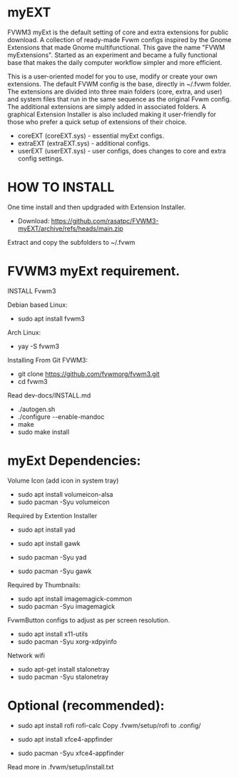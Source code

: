 # myEXT
FVWM3 myExt is the default setting of core and extra extensions for public download. A collection of ready-made Fvwm configs inspired by the Gnome Extensions that made Gnome multifunctional. This gave the name "FVWM myExtensions". Started as an experiment and became a fully functional base that makes the daily computer workflow simpler and more efficient.

This is a user-oriented model for you to use, modify or create your own extensions. The default FVWM config is the base, directly in ~/.fvwm folder. The extensions are divided into three main folders (core, extra, and user) and system files that run in the same sequence as the original Fvwm config. The additional extensions are simply added in associated folders. A graphical Extension Installer is also included making it user-friendly for those who prefer a quick setup of extensions of their choice.

* coreEXT  (coreEXT.sys)	- essential myExt configs.
* extraEXT (extraEXT.sys) - additional configs.
* userEXT  (userEXT.sys)  - user configs, does changes to core and extra config settings.

# HOW TO INSTALL
One time install and then updgraded with Extension Installer.

* Download:
https://github.com/rasatpc/FVWM3-myEXT/archive/refs/heads/main.zip

Extract and copy the subfolders to ~/.fvwm

# FVWM3 myExt requirement.

INSTALL Fvwm3

Debian based Linux:
* sudo apt install fvwm3

Arch Linux:
* yay -S fvwm3

Installing From Git FVWM3:
* git clone https://github.com/fvwmorg/fvwm3.git
* cd fvwm3

Read dev-docs/INSTALL.md

* ./autogen.sh
* ./configure --enable-mandoc
* make
* sudo make install

# myExt Dependencies:

Volume Icon (add icon in system tray)
* sudo apt install volumeicon-alsa
* sudo pacman -Syu volumeicon

Required by Extention Installer
* sudo apt install yad
* sudo apt install gawk

* sudo pacman -Syu yad
* sudo pacman -Syu gawk

Required by Thumbnails:
* sudo apt install imagemagick-common
* sudo pacman -Syu imagemagick

FvwmButton configs to adjust as per screen resolution.
* sudo apt install x11-utils
* sudo pacman -Syu xorg-xdpyinfo

Network wifi
* sudo apt-get install stalonetray
* sudo pacman -Syu stalonetray

# Optional (recommended):

* sudo apt install rofi rofi-calc
Copy .fvwm/setup/rofi to .config/

* sudo apt install xfce4-appfinder
* sudo pacman -Syu xfce4-appfinder

Read more in .fvwm/setup/install.txt
